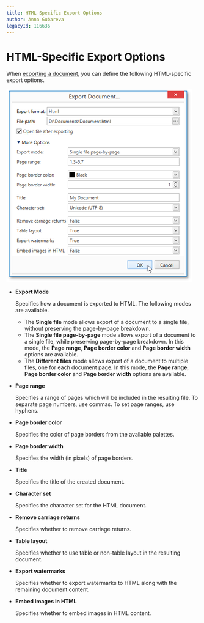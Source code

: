 ```yaml
---
title: HTML-Specific Export Options
author: Anna Gubareva
legacyId: 116636
---
```

# HTML-Specific Export Options
When [exporting a document](exporting.md), you can define the following HTML-specific export options.

![EUD_WpfPrintPreview_HtmlExportOptions](../../../../images/img124159.png)
* **Export Mode**
	
	Specifies how a document is exported to HTML. The following modes are available.
	* The **Single file** mode allows export of a document to a single file, without preserving the page-by-page breakdown.
	* The **Single file page-by-page** mode allows export of a document to a single file, while preserving page-by-page breakdown. In this mode, the **Page range**, **Page border color** and **Page border width** options are available.
	* The **Different files** mode allows export of a document to multiple files, one for each document page. In this mode, the **Page range**, **Page border color** and **Page border width** options are available.
* **Page range**
	
	Specifies a range of pages which will be included in the resulting file. To separate page numbers, use commas. To set page ranges, use hyphens.
* **Page border color**
	
	Specifies the color of page borders from the available palettes.
* **Page border width**
	
	Specifies the width (in pixels) of page borders.
* **Title**
	
	Specifies the title of the created document.
* **Character set**
	
	Specifies the character set for the HTML document.
* **Remove carriage returns**
	
	Specifies whether to remove carriage returns.
* **Table layout**
	
	Specifies whether to use table or non-table layout in the resulting document.
* **Export watermarks**
	
	Specifies whether to export watermarks to HTML along with the remaining document content.
* **Embed images in HTML**
	
	Specifies whether to embed images in HTML content.